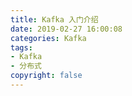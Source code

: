```yaml
---
title: Kafka 入门介绍
date: 2019-02-27 16:00:08
categories: Kafka
tags:
- Kafka
- 分布式
copyright: false
---
```


